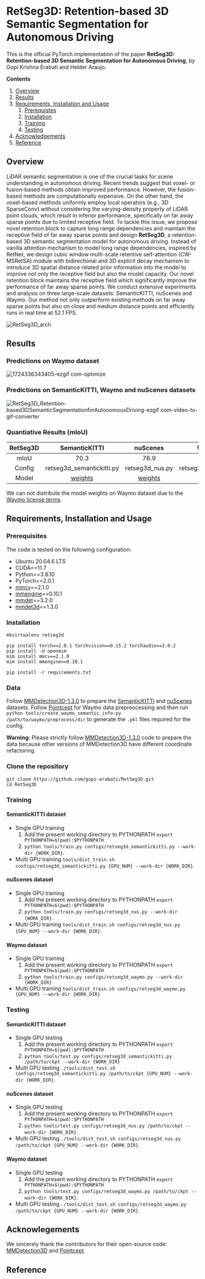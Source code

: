 # RetSeg3D: Retention-based 3D Semantic Segmentation for Autonomous Driving

This is the official PyTorch implementation of the paper **RetSeg3D: Retention-based 3D Semantic Segmentation for Autonomous Driving**, by Gopi Krishna Erabati and Helder Araujo.

**Contents**
1. [Overview](https://github.com/gopi-erabati/RetSeg3D#overview)
2. [Results](https://github.com/gopi-erabati/RetSeg3D#results)
3. [Requirements, Installation and Usage](https://github.com/gopi-erabati/RetSeg3D#requirements-installation-and-usage)
    1. [Prerequistes](https://github.com/gopi-erabati/RetSeg3D#prerequisites)
    2. [Installation](https://github.com/gopi-erabati/RetSeg3D#installation)
    3. [Training](https://github.com/gopi-erabati/RetSeg3D#training)
    4. [Testing](https://github.com/gopi-erabati/RetSeg3D#testing)
4. [Acknowledgements](https://github.com/gopi-erabati/RetSeg3D#acknowlegements)
5. [Reference](https://github.com/gopi-erabati/RetSeg3D#reference)

## Overview
LiDAR semantic segmentation is one of the crucial tasks for scene understanding in autonomous driving. Recent trends suggest that voxel- or fusion-based methods obtain improved performance. However, the fusion-based methods are computationally expensive. On the other hand, the voxel-based methods uniformly employ local operators (e.g., 3D SparseConv) without considering the varying-density property of LiDAR point clouds, which result in inferior performance, specifically on far away sparse points due to limited receptive field. To tackle this issue, we propose novel retention block to capture long range dependencies and maintain the receptive field of far away sparse points and design **RetSeg3D**, a retention-based 3D semantic segmentation model for autonomous driving. Instead of vanilla attention mechanism to model long range dependencies, inspired by RetNet, we design cubic window multi-scale retentive self-attention (CW-MSRetSA) module with bidirectional and 3D explicit decay mechanism to introduce 3D spatial distance related prior information into the model to improve not only the receptive field but also the model capacity. Our novel retention block maintains the receptive field which significantly improve the performance of far away sparse points. We conduct extensive experiments and analysis on three large-scale datasets: SemanticKITTI, nuScenes and Waymo. Our method not only outperform existing methods on far away sparse points but also on close and medium distance points and efficiently runs in real time at 52.1 FPS.

![RetSeg3D_arch](https://github.com/gopi-erabati/RetSeg3D/assets/22390149/f7afe137-316a-4337-bcba-45e07a606ada)

## Results

### Predictions on Waymo dataset
![1724336343405-ezgif com-optimize](https://github.com/user-attachments/assets/29e52396-7573-4908-9c75-67a1cb5010c3)

### Predictions on SemanticKITTI, Waymo and nuScenes datasets
![RetSeg3D_Retention-based3DSemanticSegmentationforAutonomousDriving-ezgif com-video-to-gif-converter](https://github.com/gopi-erabati/RetSeg3D/assets/22390149/254570b0-0cfb-49cc-961a-6be1bfbab68a)

### Quantiative Results (mIoU)

| RetSeg3D | SemanticKITTI | nuScenes | Waymo |
| :---: | :---: | :---: | :---: |
| mIoU | 70.3 | 76.9 | 70.1 |
| Config | retseg3d_semantickitti.py | retseg3d_nus.py | retseg3d_waymo.py |
| Model | [weights](https://drive.google.com/file/d/1fK4c0lGLiDX5jjpmEEwpEL_fyES3CdMz/view?usp=sharing) | [weights](https://drive.google.com/file/d/1SehjzIpXr-nTbH6EpEUTvzwMYJ_Hl4D3/view?usp=sharing) | |

We can not distribute the model weights on Waymo dataset due to the [Waymo license terms](https://waymo.com/open/terms).

## Requirements, Installation and Usage

### Prerequisites

The code is tested on the following configuration:
- Ubuntu 20.04.6 LTS
- CUDA==11.7
- Python==3.8.10
- PyTorch==2.0.1
- [mmcv](https://github.com/open-mmlab/mmcv)==2.1.0
- [mmengine](https://github.com/open-mmlab/mmengine)==0.10.1
- [mmdet](https://github.com/open-mmlab/mmdetection)==3.2.0
- [mmdet3d](https://github.com/open-mmlab/mmdetection3d)==1.3.0

### Installation
```
mkvirtualenv retseg3d

pip install torch==2.0.1 torchvision==0.15.2 torchaudio==2.0.2
pip install -U openmim
mim install mmcv==2.1.0
mim install mmengine==0.10.1

pip install -r requirements.txt
```

### Data
Follow [MMDetection3D-1.3.0](https://github.com/open-mmlab/mmdetection3d/tree/v1.3.0) to prepare the [SemanticKITTI](https://mmdetection3d.readthedocs.io/en/v1.3.0/advanced_guides/datasets/semantickitti.html) and [nuScenes](https://mmdetection3d.readthedocs.io/en/v1.3.0/advanced_guides/datasets/nuscenes.html) datasets. Follow [Pointcept](https://github.com/Pointcept/Pointcept) for Waymo data prepreocessing and then run `python tools/create_waymo_semantic_info.py /path/to/waymo/preprocess/dir` to generate the `.pkl` files required for the config. 

**Warning:** Please strictly follow [MMDetection3D-1.3.0](https://github.com/open-mmlab/mmdetection3d/tree/v1.3.0) code to prepare the data because other versions of MMDetection3D have different coordinate refactoring.

### Clone the repository
```
git clone https://github.com/gopi-erabati/RetSeg3D.git
cd RetSeg3D
```

### Training

#### SemanticKITTI dataset
- Single GPU training
    1. Add the present working directory to PYTHONPATH `export PYTHONPATH=$(pwd):$PYTHONPATH`
    2. `python tools/train.py configs/retseg3d_semantickitti.py --work-dir {WORK_DIR}`.
- Multi GPU training
  `tools/dist_train.sh configs/retseg3d_semantickitti.py {GPU_NUM} --work-dir {WORK_DIR}`.
  
#### nuScenes dataset
- Single GPU training
    1. Add the present working directory to PYTHONPATH `export PYTHONPATH=$(pwd):$PYTHONPATH`
    2. `python tools/train.py configs/retseg3d_nus.py --work-dir {WORK_DIR}`.
- Multi GPU training
  `tools/dist_train.sh configs/retseg3d_nus.py {GPU_NUM} --work-dir {WORK_DIR}`.

#### Waymo dataset 
- Single GPU training
    1. Add the present working directory to PYTHONPATH `export PYTHONPATH=$(pwd):$PYTHONPATH`
    2. `python tools/train.py configs/retseg3d_waymo.py --work-dir {WORK_DIR}`
- Multi GPU training
  `tools/dist_train.sh configs/retseg3d_waymo.py {GPU_NUM} --work-dir {WORK_DIR}`

### Testing

#### SemanticKITTI dataset
- Single GPU testing
    1. Add the present working directory to PYTHONPATH `export PYTHONPATH=$(pwd):$PYTHONPATH`
    2. `python tools/test.py configs/retseg3d_semantickitti.py /path/to/ckpt --work-dir {WORK_DIR}`
- Multi GPU testing `./tools/dist_test.sh configs/retseg3d_semantickitti.py /path/to/ckpt {GPU_NUM} --work-dir {WORK_DIR}`.

#### nuScenes dataset
- Single GPU testing
    1. Add the present working directory to PYTHONPATH `export PYTHONPATH=$(pwd):$PYTHONPATH`
    2. `python tools/test.py configs/retseg3d_nus.py /path/to/ckpt --work-dir {WORK_DIR}`.
- Multi GPU testing `./tools/dist_test.sh configs/retseg3d_nus.py /path/to/ckpt {GPU_NUM} --work-dir {WORK_DIR}`.

#### Waymo dataset 
- Single GPU testing
    1. Add the present working directory to PYTHONPATH `export PYTHONPATH=$(pwd):$PYTHONPATH`
    2. `python tools/test.py configs/retseg3d_waymo.py /path/to/ckpt --work-dir {WORK_DIR}`.
- Multi GPU testing `./tools/dist_test.sh configs/retseg3d_waymo.py /path/to/ckpt {GPU_NUM} --work-dir {WORK_DIR}`.

## Acknowlegements
We sincerely thank the contributors for their open-source code: [MMDetection3D](https://github.com/open-mmlab/mmdetection3d) and [Pointcept](https://github.com/Pointcept/Pointcept).

## Reference
```

```



